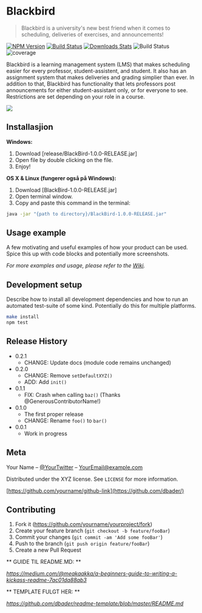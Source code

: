 # Blackbird
> Blackbird is a university's new best friend when it comes to scheduling, deliveries of exercises, and announcements!

[![NPM Version][npm-image]][npm-url]
[![Build Status][travis-image]][travis-url]
[![Downloads Stats][npm-downloads]][npm-url]
![Build Status](https://gitlab.stud.iie.ntnu.no/programvareutvikling-v19/gruppe-58/badges/sprint-2/build.svg) 
![coverage](https://gitlab.stud.iie.ntnu.no/programvareutvikling-v19/gruppe-58/badges/sprint-2/coverage.svg?job=unittest-job)

Blackbird is a learning management system (LMS) that makes scheduling easier for every professor, student-assistent, and student. It also has an assignment system that makes deliveries and grading simplier than ever.
In addition to that, Blackbird has functionality that lets professors post announcements for either student-assistant only, or for everyone to see. Restrictions are set depending on your role in a course. 

![](https://i.imgur.com/xPGmAmJ.png)

## Installasjion

**Windows:**

1. Download [release/BlackBird-1.0.0-RELEASE.jar] 
2. Open file by double clicking on the file.
3. Enjoy! 

**OS X & Linux (fungerer også på Windows):**

1. Download [BlackBird-1.0.0-RELEASE.jar]
2. Open terminal window.
3. Copy and paste this command in the terminal: 
```sh
java -jar "{path to directory}/BlackBird-1.0.0-RELEASE.jar"
```

## Usage example

A few motivating and useful examples of how your product can be used. Spice this up with code blocks and potentially more screenshots.

_For more examples and usage, please refer to the [Wiki](https://gitlab.stud.idi.ntnu.no/programvareutvikling-v19/gruppe-58/wikis/home)._

## Development setup

Describe how to install all development dependencies and how to run an automated test-suite of some kind. Potentially do this for multiple platforms.

```sh
make install
npm test
```

## Release History

* 0.2.1
    * CHANGE: Update docs (module code remains unchanged)
* 0.2.0
    * CHANGE: Remove `setDefaultXYZ()`
    * ADD: Add `init()`
* 0.1.1
    * FIX: Crash when calling `baz()` (Thanks @GenerousContributorName!)
* 0.1.0
    * The first proper release
    * CHANGE: Rename `foo()` to `bar()`
* 0.0.1
    * Work in progress

## Meta

Your Name – [@YourTwitter](https://twitter.com/dbader_org) – YourEmail@example.com

Distributed under the XYZ license. See ``LICENSE`` for more information.

[https://github.com/yourname/github-link](https://github.com/dbader/)

## Contributing

1. Fork it (<https://github.com/yourname/yourproject/fork>)
2. Create your feature branch (`git checkout -b feature/fooBar`)
3. Commit your changes (`git commit -am 'Add some fooBar'`)
4. Push to the branch (`git push origin feature/fooBar`)
5. Create a new Pull Request

<!-- Markdown link & img dfn's -->
[npm-image]: https://img.shields.io/npm/v/datadog-metrics.svg?style=flat-square
[npm-url]: https://npmjs.org/package/datadog-metrics
[npm-downloads]: https://img.shields.io/npm/dm/datadog-metrics.svg?style=flat-square
[travis-image]: https://img.shields.io/travis/dbader/node-datadog-metrics/master.svg?style=flat-square
[travis-url]: https://travis-ci.org/dbader/node-datadog-metrics
[wiki]: https://github.com/yourname/yourproject/wiki


** GUIDE TIL README.MD: ** 

_https://medium.com/@meakaakka/a-beginners-guide-to-writing-a-kickass-readme-7ac01da88ab3_

** TEMPLATE FULGT HER: **

_https://github.com/dbader/readme-template/blob/master/README.md_